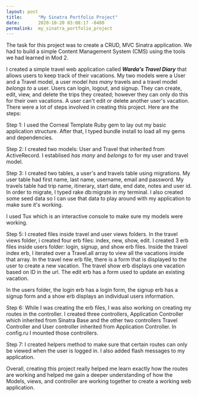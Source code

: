 ```yaml
---
layout: post
title:      "My Sinatra Portfolio Project"
date:       2020-10-20 03:08:17 -0400
permalink:  my_sinatra_portfolio_project
---
```



 The task for this project was to create a CRUD, MVC Sinatra application. We had to build a simple Content Management System (CMS) using the tools we had learned in Mod 2. 

I created a simple travel web application called ***Warda's Travel Diary*** that allows users to keep track of their vacations. My two models were a User and a Travel model, a user model *has many* travels and a travel model *belongs to* a user.  Users can login, logout, and signup. They can create, edit, view, and delete the trips they created; however they can only do this for their own vacations. A user can't edit or delete another user's vacation. There were a lot of steps involved in creating this project. Here are the steps:
	
Step 1: I used the Corneal Template Ruby gem to lay out my basic application structure. After that, I typed bundle install to load all my gems and dependencies. 

Step 2: I created two models: User and Travel that inherited from ActiveRecord. I establised *has many* and *belongs to* for my user and travel model.

Step 3: I created two tables, a user's and travels table using migrations. My user table had first name, last name, username, email and password. My travels table had trip name, itinerary, start date, end date, notes and user id. In order to migrate, I typed rake db:migrate in my terminal. I also created some seed data so I can use that data to play around with my application to make sure it's working.

I used Tux which is an interactive console to make sure my models were working. 

Step 5: I created files inside travel and user views folders. In the travel views folder, i created four erb files: index, new, show, edit.  I created 3 erb files inside users folder: login, signup, and show erb files. Inside the travel index erb, I iterated over a Travel.all array to view all the vacations inside that array. In the travel new erb file, there is a form that is displayed to the user to create a new vacation. The travel show erb displays one vacation based on ID in the url. The edit erb has a form used to update an existing vacation.

In the users folder, the login erb has a login form, the signup erb has a signup form and a show erb displays an individual users information.

Step 6: While I was creating the erb files, I was also working on creating my routes in the controller. I created three controllers, Application Controller which inherited from Sinatra Base and the other two controllers Travel Controller and User controller inherited from Application Controller. In config.ru I mounted those controllers. 

Step 7: I created helpers method to make sure that certain routes can only be viewed when the user is logged in. I also added flash messages to my application.

Overall, creating this project really helped me learn exactly how the routes are working and helped me gain a deeper understanding of how the Models, views, and controller are working together to create a working web application.





